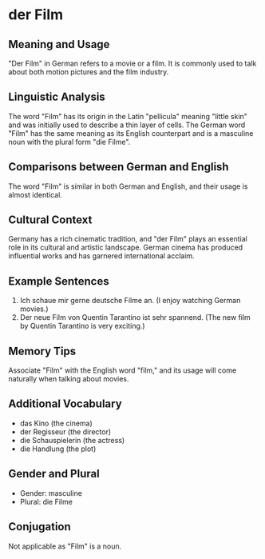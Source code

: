 # der Film
## Meaning and Usage
"Der Film" in German refers to a movie or a film. It is commonly used to talk about both motion pictures and the film industry.

## Linguistic Analysis
The word "Film" has its origin in the Latin "pellicula" meaning "little skin" and was initially used to describe a thin layer of cells. The German word "Film" has the same meaning as its English counterpart and is a masculine noun with the plural form "die Filme".

## Comparisons between German and English
The word "Film" is similar in both German and English, and their usage is almost identical.

## Cultural Context
Germany has a rich cinematic tradition, and "der Film" plays an essential role in its cultural and artistic landscape. German cinema has produced influential works and has garnered international acclaim.

## Example Sentences
1. Ich schaue mir gerne deutsche Filme an. (I enjoy watching German movies.)
2. Der neue Film von Quentin Tarantino ist sehr spannend. (The new film by Quentin Tarantino is very exciting.)

## Memory Tips
Associate "Film" with the English word "film," and its usage will come naturally when talking about movies.

## Additional Vocabulary
- das Kino (the cinema)
- der Regisseur (the director)
- die Schauspielerin (the actress)
- die Handlung (the plot)

## Gender and Plural
- Gender: masculine
- Plural: die Filme

## Conjugation
Not applicable as "Film" is a noun.